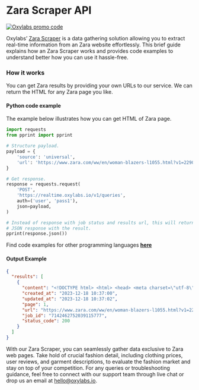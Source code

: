 # Zara Scraper API

[![Oxylabs promo code](https://user-images.githubusercontent.com/129506779/250792357-8289e25e-9c36-4dc0-a5e2-2706db797bb5.png)](https://oxylabs.go2cloud.org/aff_c?offer_id=7&aff_id=877&url_id=112)

Oxylabs’ [Zara Scraper](https://oxylabs.io/products/scraper-api/ecommerce/zara?utm_source=github&utm_medium=repositories&utm_campaign=product) is a data gathering solution allowing you to extract real-time information from an Zara website effortlessly. This brief guide explains how an Zara Scraper works and provides code examples to understand better how you can use it hassle-free.

### How it works

You can get Zara results by providing your own URLs to our service. We can return the HTML for any Zara page you like.

#### Python code example

The example below illustrates how you can get HTML of Zara page.

```python
import requests
from pprint import pprint

# Structure payload.
payload = {
    'source': 'universal',
    'url': 'https://www.zara.com/ww/en/woman-blazers-l1055.html?v1=2290737'
}

# Get response.
response = requests.request(
    'POST',
    'https://realtime.oxylabs.io/v1/queries',
    auth=('user', 'pass1'),
    json=payload,
)

# Instead of response with job status and results url, this will return the
# JSON response with the result.
pprint(response.json())
```
Find code examples for other programming languages [**here**](https://github.com/oxylabs/zara-scraper/tree/main/code%20examples)

#### Output Example
```json
{
  "results": [
    {
      "content": "<!DOCTYPE html> <html> <head> <meta charset=\"utf-8\"> <meta name=\"viewport\" content=\"width=device-wid ... </html>",
      "created_at": "2023-12-18 10:37:00",
      "updated_at": "2023-12-18 10:37:02",
      "page": 1,
      "url": "https://www.zara.com/ww/en/woman-blazers-l1055.html?v1=2290737",
      "job_id": "7142462752039115777",
      "status_code": 200
    }
  ]
}
```
With our Zara Scraper, you can seamlessly gather data exclusive to Zara web pages. Take hold of crucial fashion detail, including clothing prices, user reviews, and garment descriptions, to evaluate the fashion market and stay on top of your competition. For any queries or troubleshooting guidance, feel free to connect with our support team through live chat or drop us an email at hello@oxylabs.io.